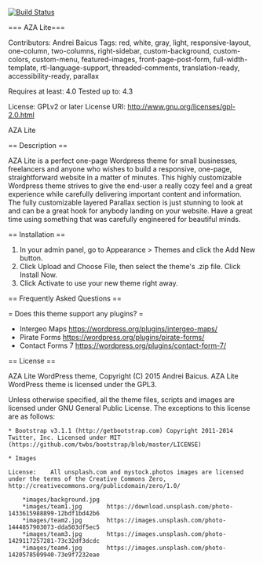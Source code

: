 [![Build Status](https://travis-ci.org/Automattic/_s.svg?branch=master)](https://travis-ci.org/Automattic/_s)

=== AZA Lite===

Contributors: Andrei Baicus
Tags: red, white, gray, light, responsive-layout, one-column, two-columns, right-sidebar, custom-background, custom-colors, custom-menu, featured-images, front-page-post-form, full-width-template, rtl-language-support, threaded-comments, translation-ready, accessibility-ready, parallax

Requires at least: 4.0
Tested up to: 4.3

License: GPLv2 or later
License URI: http://www.gnu.org/licenses/gpl-2.0.html

AZA Lite

== Description ==

AZA Lite is a perfect one-page Wordpress theme for small businesses, freelancers and anyone who wishes to build a responsive, one-page, straightforward website in a matter of minutes. This highly customizable Wordpress theme strives to give the end-user a really cozy feel and a great experience while carefully delivering important content and information. The fully customizable layered Parallax section is just stunning to look at and can be a great hook for anybody landing on your website. Have a great time using something that was carefully engineered for beautiful minds.

== Installation ==
	
1. In your admin panel, go to Appearance > Themes and click the Add New button.
2. Click Upload and Choose File, then select the theme's .zip file. Click Install Now.
3. Click Activate to use your new theme right away.

== Frequently Asked Questions ==

= Does this theme support any plugins? =

* Intergeo Maps 	https://wordpress.org/plugins/intergeo-maps/
* Pirate Forms		https://wordpress.org/plugins/pirate-forms/
* Contact Forms 7	https://wordpress.org/plugins/contact-form-7/

== License ==

AZA Lite WordPress theme, Copyright (C) 2015 Andrei Baicus. AZA Lite WordPress theme is licensed under the GPL3.

Unless otherwise specified, all the theme files, scripts and images are licensed under GNU General Public License. The exceptions to this license are as follows:

	* Bootstrap v3.1.1 (http://getbootstrap.com) Copyright 2011-2014 Twitter, Inc. Licensed under MIT (https://github.com/twbs/bootstrap/blob/master/LICENSE)

	* Images
	  
	License:	All unsplash.com and mystock.photos images are licensed under the terms of the Creative Commons Zero, http://creativecommons.org/publicdomain/zero/1.0/
			
		*images/background.jpg	
		*images/team1.jpg		https://download.unsplash.com/photo-1433615988899-12bdf1bd42b6				
		*images/team2.jpg		https://images.unsplash.com/photo-1444857903073-dda503df5ec5	
		*images/team3.jpg		https://images.unsplash.com/photo-1429117257281-73c32df3dcdc
		*images/team4.jpg		https://images.unsplash.com/photo-1420578509940-73e9f7232eae
			

